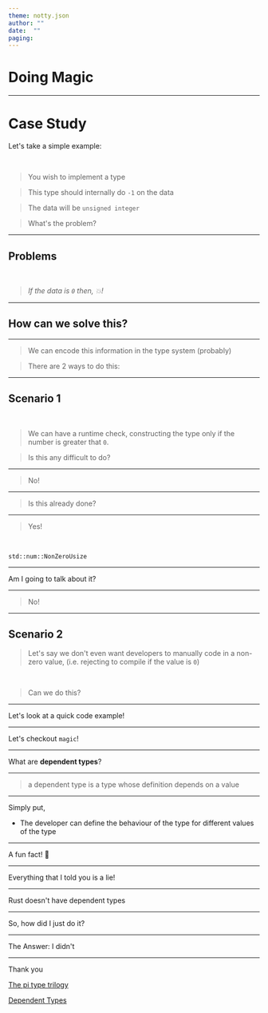 ```yaml
---
theme: notty.json
author: ""
date:  ""
paging: 
---
```


# Doing Magic

---

# Case Study

Let's take a simple example:

<br>

> You wish to implement a type


> This type should internally do `-1` on the data


> The data will be `unsigned integer`


> What's the problem?

---

## Problems

<br>

> _If the data is `0` then, 💥!_

---

## How can we solve this?

---

> We can encode this information in the type system (probably)

> There are 2 ways to do this:

---

## Scenario 1

<br>

> We can have a runtime check, constructing the type only if the number is greater that `0`.

> Is this any difficult to do?

---

> No!

---

> Is this already done?

---

> Yes!

<br>

`std::num::NonZeroUsize`

---

Am I going to talk about it?

---

> No!

---

## Scenario 2

> Let's say we don't even want developers to manually code in a non-zero value, 
> (i.e. rejecting to compile if the value is `0`)

<br>

> Can we do this?

---

Let's look at a quick code example!

---

Let's checkout `magic`!

---

What are **dependent types**?

---

> a dependent type is a type whose definition depends on a value

---

Simply put, 

- The developer can define the behaviour of the type for different values of the type

---

A fun fact! 🙂 

---

Everything that I told you is a lie!

---

Rust doesn't have dependent types

---

So, how did I just do it?

--- 

The Answer: I didn't

---

Thank you


[The pi type trilogy](https://github.com/rust-lang/rfcs/issues/1930)

[Dependent Types](https://www.youtube.com/watch?v=BdXWlQsd7RI)

